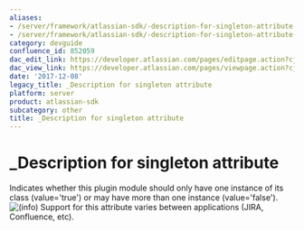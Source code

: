 ```yaml
---
aliases:
- /server/framework/atlassian-sdk/-description-for-singleton-attribute-852059.html
- /server/framework/atlassian-sdk/-description-for-singleton-attribute-852059.md
category: devguide
confluence_id: 852059
dac_edit_link: https://developer.atlassian.com/pages/editpage.action?cjm=wozere&pageId=852059
dac_view_link: https://developer.atlassian.com/pages/viewpage.action?cjm=wozere&pageId=852059
date: '2017-12-08'
legacy_title: _Description for singleton attribute
platform: server
product: atlassian-sdk
subcategory: other
title: _Description for singleton attribute
---
```

# \_Description for singleton attribute

Indicates whether this plugin module should only have one instance of its class (value='true') or may have more than one instance (value='false').  
![(info)](/server/framework/atlassian-sdk/images/icons/emoticons/information.png) Support for this attribute varies between applications (JIRA, Confluence, etc).
























































